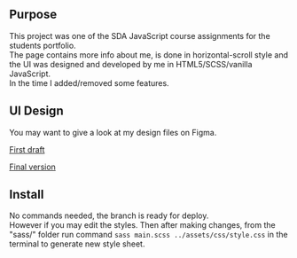 ## Purpose

This project was one of the SDA JavaScript course assignments for the students portfolio.\
The page contains more info about me, is done in horizontal-scroll style and the UI was designed and developed by me in HTML5/SCSS/vanilla JavaScript.\
In the time I added/removed some features.

## UI Design

You may want to give a look at my design files on Figma.

[First draft](https://www.figma.com/file/WSGyvtd7ccPtNcWk5kRrOw/francky-vers_1?t=kZPqxnU4TPJwh9rN-1)

[Final version](https://www.figma.com/file/aWiKGNLQsOeyiEDxn5uroS/francky-vers_2?t=kZPqxnU4TPJwh9rN-1)

## Install

No commands needed, the branch is ready for deploy.\
However if you may edit the styles. Then after making changes, from the "sass/" folder run command `sass main.scss ../assets/css/style.css` in the terminal to generate new style sheet.
